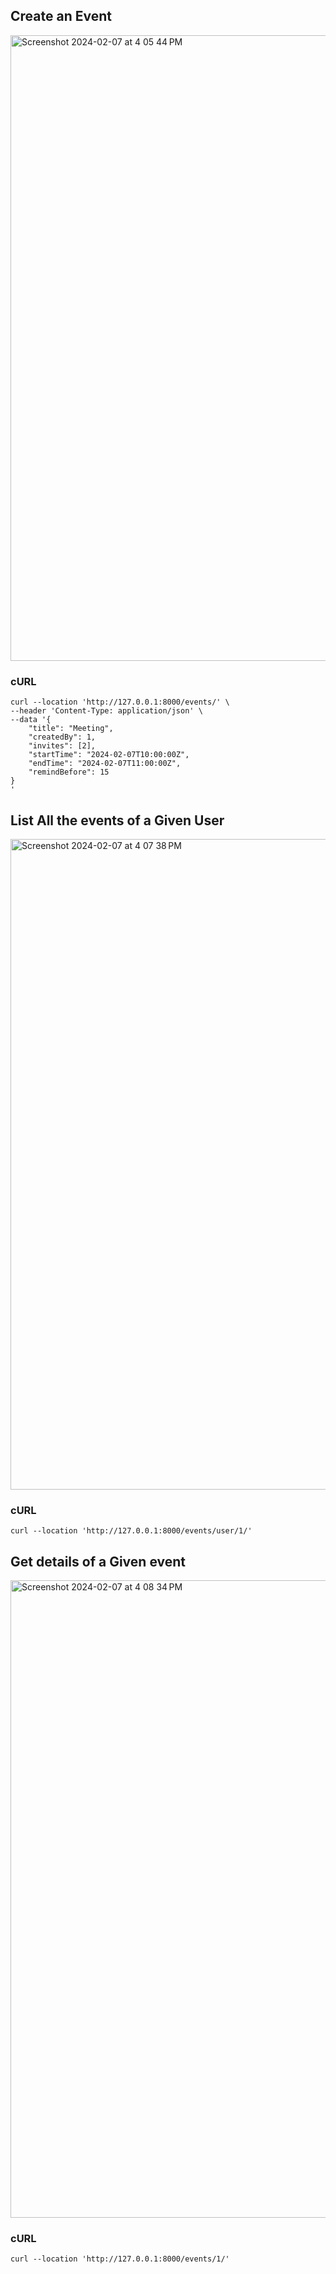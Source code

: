 ## Create an Event
<img width="1001" alt="Screenshot 2024-02-07 at 4 05 44 PM" src="https://github.com/uzaxirr/gcal/assets/72073401/b76aafae-441f-4239-8dc5-50a8707833e0">

### cURL
````
curl --location 'http://127.0.0.1:8000/events/' \
--header 'Content-Type: application/json' \
--data '{
    "title": "Meeting",
    "createdBy": 1,
    "invites": [2],
    "startTime": "2024-02-07T10:00:00Z",
    "endTime": "2024-02-07T11:00:00Z",
    "remindBefore": 15
}
'
````
## List All the events of a Given User
<img width="1041" alt="Screenshot 2024-02-07 at 4 07 38 PM" src="https://github.com/uzaxirr/gcal/assets/72073401/9bae9842-d420-4ef8-a93f-5822e72aa044">

### cURL
````
curl --location 'http://127.0.0.1:8000/events/user/1/'
````

## Get details of a Given event
<img width="1020" alt="Screenshot 2024-02-07 at 4 08 34 PM" src="https://github.com/uzaxirr/gcal/assets/72073401/8c11ace6-fa85-4c43-be83-15e782edc268">

### cURL
````
curl --location 'http://127.0.0.1:8000/events/1/'
````
